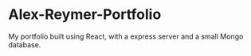 # Alex-Reymer-Portfolio
My portfolio built using React, with a express server and a small Mongo database.
